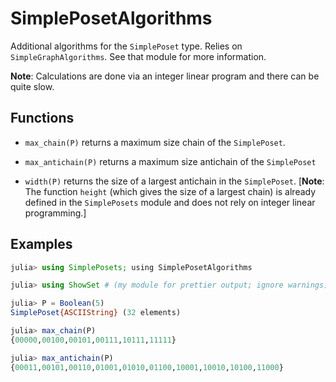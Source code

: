 # SimplePosetAlgorithms

Additional algorithms for the `SimplePoset` type. Relies on
`SimpleGraphAlgorithms`. See that module for more information.

**Note**: Calculations are done via an integer linear program and
  there can be quite slow.

## Functions

* `max_chain(P)` returns a maximum size chain of the `SimplePoset`.

* `max_antichain(P)` returns a maximum size antichain of the
`SimplePoset`

* `width(P)` returns the size of a largest antichain in the
  `SimplePoset`. [**Note**: The function `height` (which gives the size
  of a largest chain) is already defined in the `SimplePosets` module
  and does not rely on integer linear programming.]

## Examples

```julia
julia> using SimplePosets; using SimplePosetAlgorithms

julia> using ShowSet # (my module for prettier output; ignore warnings)

julia> P = Boolean(5)
SimplePoset{ASCIIString} (32 elements)

julia> max_chain(P)
{00000,00100,00101,00111,10111,11111}

julia> max_antichain(P)
{00011,00101,00110,01001,01010,01100,10001,10010,10100,11000}
```
